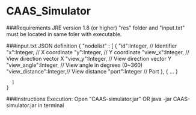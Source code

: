 # CAAS_Simulator

###Requirements
    JRE version 1.8 (or higher)
    "res" folder and "input.txt" must be located in same foler with executable.

###input.txt JSON definition
    {
      "nodelist" : 
      [
        {
          "id":Integer,           // Identifier 
          "x":Integer,            // X coordinate
          "y":Integer,            // Y coordinate
          "view_x":Integer,       // View direction vector X
          "view_y":Integer,       // View direction vector Y
          "view_angle":Integer,   // View angle in degrees (0~360)
          "view_distance":Integer,// View distance
          "port":Integer          // Port
        },
        {
        ...
        }
      
      ]
    }
    

###Instructions
    Execution: Open "CAAS-simulator.jar" OR java -jar CAAS-simulator.jar in terminal




